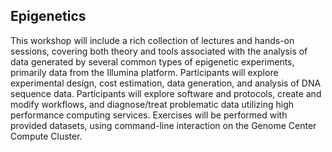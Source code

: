 Epigenetics
---------

This workshop will include a rich collection of lectures and hands-on sessions, covering both theory and tools associated with the analysis of data generated by several common types of epigenetic experiments, primarily data from the Illumina platform. Participants will explore experimental design, cost estimation, data generation, and analysis of DNA sequence data. Participants will explore software and protocols, create and modify workflows, and diagnose/treat problematic data utilizing high performance computing services. Exercises will be performed with provided datasets, using command-line interaction on the Genome Center Compute Cluster.
